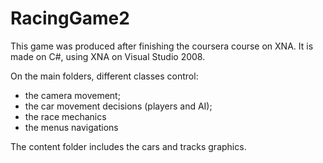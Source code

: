 # RacingGame2
This game was produced after finishing the coursera course on XNA. It is made on C#, using XNA on Visual Studio 2008. 

On the main folders, different classes control:
- the camera movement;
- the car movement decisions (players and AI);
- the race mechanics
- the menus navigations

The content folder includes the cars and tracks graphics.

